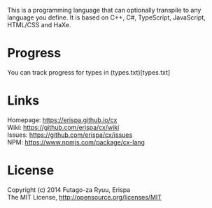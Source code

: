 This is a programming language that can optionally transpile to any language you define.
It is based on C++, C#, TypeScript, JavaScript, HTML/CSS and HaXe.

Progress
========
You can track progress for types in (types.txt)[types.txt]

Links
=====
  
  Homepage: https://erispa.github.io/cx<br>
  Wiki: https://github.com/erispa/cx/wiki<br>
  Issues: https://github.com/erispa/cx/issues<br>
  NPM: https://www.npmjs.com/package/cx-lang

License
=======
Copyright (c) 2014 Futago-za Ryuu, Erispa<br>
The MIT License, http://opensource.org/licenses/MIT
